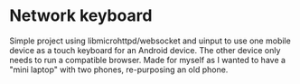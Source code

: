 # Network keyboard
Simple project using libmicrohttpd/websocket and uinput to use one mobile device as a touch keyboard for an Android device. The other device only needs to run a compatible browser. Made for myself as I wanted to have a "mini laptop" with two phones, re-purposing an old phone. 